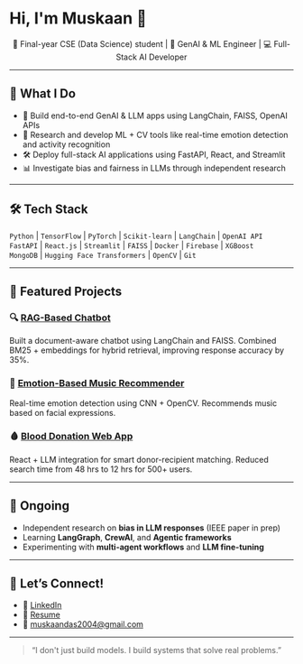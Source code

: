 # Hi, I'm Muskaan 👋

<p align="center">
  🚀 Final-year CSE (Data Science) student | 🧠 GenAI & ML Engineer | 💻 Full-Stack AI Developer
</p>

---

## 🌟 What I Do

- 🧠 Build end-to-end GenAI & LLM apps using LangChain, FAISS, OpenAI APIs  
- 🔪 Research and develop ML + CV tools like real-time emotion detection and activity recognition  
- 🛠️ Deploy full-stack AI applications using FastAPI, React, and Streamlit  
- 📊 Investigate bias and fairness in LLMs through independent research

---

## 🛠️ Tech Stack

`Python` | `TensorFlow` | `PyTorch` | `Scikit-learn` | `LangChain` | `OpenAI API`  
`FastAPI` | `React.js` | `Streamlit` | `FAISS` | `Docker` | `Firebase` | `XGBoost`  
`MongoDB` | `Hugging Face Transformers` | `OpenCV` | `Git`

---

## 🔖 Featured Projects

### 🔍 [RAG-Based Chatbot](https://github.com/muskaand26/chatbot)
Built a document-aware chatbot using LangChain and FAISS. Combined BM25 + embeddings for hybrid retrieval, improving response accuracy by 35%.

### 🎵 [Emotion-Based Music Recommender](https://github.com/muskaand26/emotion-music-recommender)
Real-time emotion detection using CNN + OpenCV. Recommends music based on facial expressions.

### 🩸 [Blood Donation Web App](https://blooddonationsystemju.netlify.app/)
React + LLM integration for smart donor-recipient matching. Reduced search time from 48 hrs to 12 hrs for 500+ users.

---

## 🔄 Ongoing

- Independent research on **bias in LLM responses** (IEEE paper in prep)  
- Learning **LangGraph**, **CrewAI**, and **Agentic frameworks**  
- Experimenting with **multi-agent workflows** and **LLM fine-tuning**

---

## 📅 Let’s Connect!

- 🔗 [LinkedIn](https://linkedin.com/in/muskaan-das-80859624a)
- 📃 [Resume](https://github.com/muskaand26/MuskaanDasResume/blob/main/Muskaan_Das_AI_Resume.pdf)
- 📧 muskaandas2004@gmail.com

---

> “I don't just build models. I build systems that solve real problems.”
